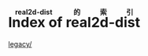 # <ruby>Index of real2d-dist <rp>(</rp><rt>real2d-dist 的索引</rt><rp>)</rp></ruby>

[legacy/](legacy/)
